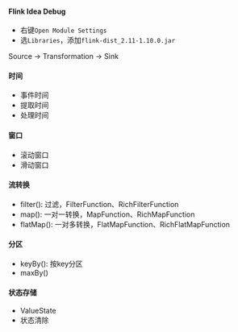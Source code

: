 #### Flink Idea Debug

* 右键`Open Module Settings`
* 选`Libraries`，添加`flink-dist_2.11-1.10.0.jar`

Source -> Transformation -> Sink

#### 时间

* 事件时间
* 提取时间
* 处理时间

#### 窗口

* 滚动窗口
* 滑动窗口

#### 流转换

* filter(): 过滤，FilterFunction、RichFilterFunction
* map(): 一对一转换，MapFunction、RichMapFunction
* flatMap(): 一对多转换，FlatMapFunction、RichFlatMapFunction

#### 分区

* keyBy(): 按key分区
* maxBy()

#### 状态存储

* ValueState
* 状态清除
